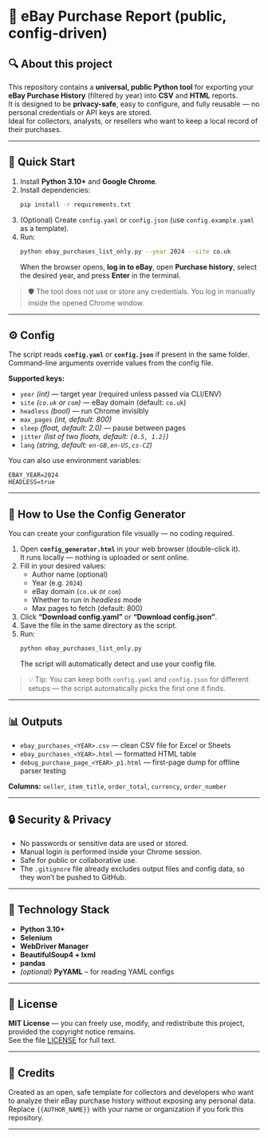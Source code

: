 # 🧾 eBay Purchase Report (public, config-driven)

## 🔍 About this project

This repository contains a **universal, public Python tool** for exporting your **eBay Purchase History** (filtered by year) into **CSV** and **HTML** reports.  
It is designed to be **privacy-safe**, easy to configure, and fully reusable — no personal credentials or API keys are stored.  
Ideal for collectors, analysts, or resellers who want to keep a local record of their purchases.

---

## 🚀 Quick Start

1. Install **Python 3.10+** and **Google Chrome**.
2. Install dependencies:
   ```bash
   pip install -r requirements.txt
   ```
3. (Optional) Create `config.yaml` or `config.json` (use `config.example.yaml` as a template).
4. Run:
   ```bash
   python ebay_purchases_list_only.py --year 2024 --site co.uk
   ```
   When the browser opens, **log in to eBay**, open **Purchase history**, select the desired year, and press **Enter** in the terminal.

> 🛡️ The tool does not use or store any credentials. You log in manually inside the opened Chrome window.

---

## ⚙️ Config

The script reads **`config.yaml`** or **`config.json`** if present in the same folder.  
Command-line arguments override values from the config file.

**Supported keys:**
- `year` *(int)* — target year (required unless passed via CLI/ENV)
- `site` *(`co.uk` or `com`)* — eBay domain (default: `co.uk`)
- `headless` *(bool)* — run Chrome invisibly
- `max_pages` *(int, default: 800)*
- `sleep` *(float, default: 2.0)* — pause between pages
- `jitter` *(list of two floats, default: `[0.5, 1.2]`)*
- `lang` *(string, default: `en-GB,en-US,cs-CZ`)*

You can also use environment variables:
```
EBAY_YEAR=2024
HEADLESS=true
```

---

## 🧩 How to Use the Config Generator

You can create your configuration file visually — no coding required.

1. Open **`config_generator.html`** in your web browser (double-click it).  
   It runs locally — nothing is uploaded or sent online.
2. Fill in your desired values:
   - Author name (optional)
   - Year (e.g. `2024`)
   - eBay domain (`co.uk` or `com`)
   - Whether to run in *headless* mode
   - Max pages to fetch (default: 800)
3. Click **“Download config.yaml”** or **“Download config.json”**.
4. Save the file in the same directory as the script.
5. Run:
   ```bash
   python ebay_purchases_list_only.py
   ```
   The script will automatically detect and use your config file.

> 💡 Tip: You can keep both `config.yaml` and `config.json` for different setups — the script automatically picks the first one it finds.

---

## 📊 Outputs

- `ebay_purchases_<YEAR>.csv` — clean CSV file for Excel or Sheets  
- `ebay_purchases_<YEAR>.html` — formatted HTML table  
- `debug_purchase_page_<YEAR>_p1.html` — first-page dump for offline parser testing  

**Columns:** `seller`, `item_title`, `order_total`, `currency`, `order_number`

---

## 🔒 Security & Privacy

- No passwords or sensitive data are used or stored.
- Manual login is performed inside your Chrome session.
- Safe for public or collaborative use.
- The `.gitignore` file already excludes output files and config data, so they won’t be pushed to GitHub.

---

## 🧠 Technology Stack

- **Python 3.10+**
- **Selenium**
- **WebDriver Manager**
- **BeautifulSoup4 + lxml**
- **pandas**
- *(optional)* **PyYAML** – for reading YAML configs

---

## 🪪 License

**MIT License** — you can freely use, modify, and redistribute this project, provided the copyright notice remains.  
See the file [LICENSE](LICENSE) for full text.

---

## 🙌 Credits

Created as an open, safe template for collectors and developers who want to analyze their eBay purchase history without exposing any personal data.  
Replace `{{AUTHOR_NAME}}` with your name or organization if you fork this repository.

---
